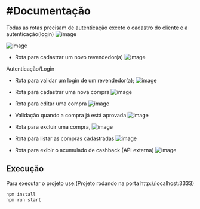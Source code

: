 # #Documentação

Todas as rotas precisam de autenticação exceto o cadastro do cliente e a autenticação(login)
![image](https://user-images.githubusercontent.com/50468893/127062098-d58b28a4-1c15-4dbe-b22e-0799abd8eab3.png)

![image](https://user-images.githubusercontent.com/50468893/127062180-e402f402-b3b0-423f-b33a-b30db3406062.png)

- Rota para cadastrar um novo revendedor(a)
![image](https://user-images.githubusercontent.com/50468893/127064679-cc167ec2-a743-4db6-814e-6d0c27af5f23.png)

Autenticação/Login
- Rota para validar um login de um revendedor(a);
![image](https://user-images.githubusercontent.com/50468893/127064701-24155812-deb9-45f8-80e1-da2aca0cdd38.png)

- Rota para cadastrar uma nova compra
![image](https://user-images.githubusercontent.com/50468893/127064744-5352e43d-bd9f-4d56-b8aa-33f438dee012.png)

- Rota para editar uma compra
![image](https://user-images.githubusercontent.com/50468893/127064865-70a5f27f-c0e6-48ef-9b3c-0595a0c5f691.png)

- Validação quando a compra já está aprovada
![image](https://user-images.githubusercontent.com/50468893/127064813-73e44e1d-2c51-4171-984f-b72973b34f15.png)

- Rota para excluir uma compra,
![image](https://user-images.githubusercontent.com/50468893/127064954-d80c6cd6-1bc3-4e15-aad0-d95678d38b6f.png)

- Rota para listar as compras cadastradas
![image](https://user-images.githubusercontent.com/50468893/127065530-d91e8593-4012-4155-a771-fcf8587f4f73.png)

- Rota para exibir o acumulado de cashback (API externa)
![image](https://user-images.githubusercontent.com/50468893/127065558-bfb8970a-31b1-47bd-a159-e8b8d22249e0.png)

## Execução
Para executar o projeto use:(Projeto rodando na porta http://localhost:3333)
```js
npm install
npm run start
```
